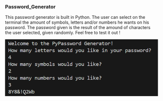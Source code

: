 <h3>Password_Generator</h3>

This password generator is built in Python. 
The user can select on the terminal the amount of symbols, letters and/or numbers he wants on his password.
The password given is the result of the amound of characters the user selected, given randomly.
Feel free to test it out !

![Project Example](password_example.png)